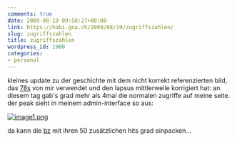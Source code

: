 ```yaml
---
comments: true
date: 2009-08-19 09:58:27+00:00
link: https://habi.gna.ch/2009/08/19/zugriffszahlen/
slug: zugriffszahlen
title: zugriffszahlen
wordpress_id: 1900
categories:
- personal
---
```


kleines update zu der geschichte mit dem nicht korrekt referenzierten bild, das [78s](http://www.78s.ch/) von mir verwendet und den lapsus mittlerweile korrigiert hat: an diesem tag gab's grad mehr als 4mal die normalen zugriffe auf meine seite. der peak sieht in meinem admin-interface so aus:




  

[![image1.png](https://habi.gna.ch/wp-content/uploads/2009/09/image1-tm.jpg)](https://habi.gna.ch/wp-content/uploads/2009/09/image1.png)

  



da kann die [bz](https://habi.gna.ch/2009/07/09/zugriffszahlen-nach-dem-artikel-in-der-bz/) mit ihren 50 zusätzlichen hits grad einpacken...



